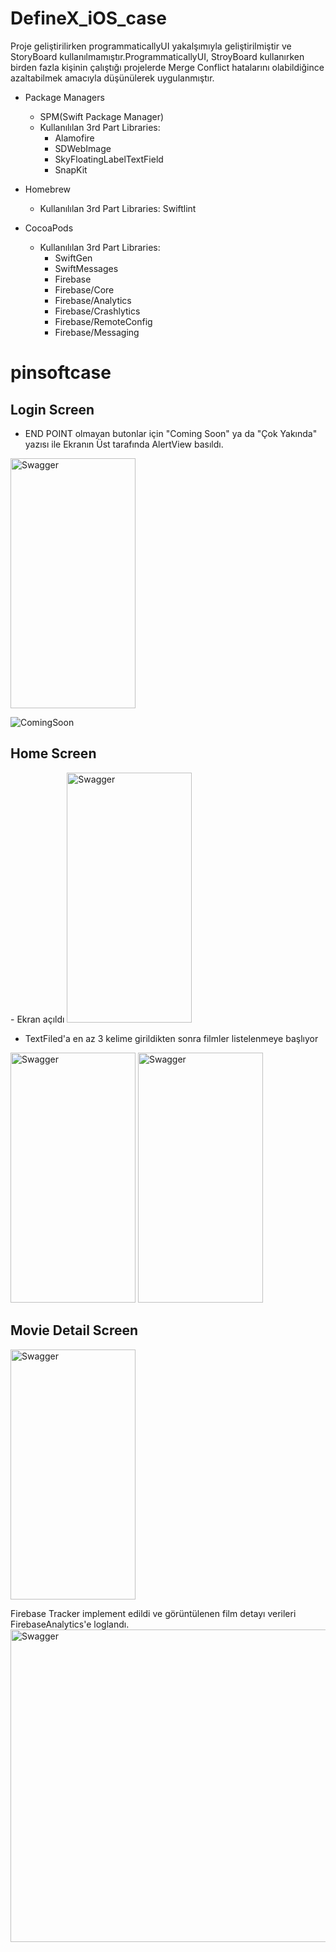 # DefineX_iOS_case

 Proje geliştirilirken programmaticallyUI yakalşımıyla geliştirilmiştir ve StoryBoard kullanılmamıştır.ProgrammaticallyUI, StroyBoard kullanırken birden fazla kişinin çalıştığı projelerde Merge Conflict hatalarını olabildiğince azaltabilmek amacıyla düşünülerek uygulanmıştır.

- Package Managers
  - SPM(Swift Package Manager)
  - Kullanılılan 3rd Part Libraries:
    - Alamofire
    - SDWebImage
    - SkyFloatingLabelTextField
    - SnapKit
- Homebrew
  - Kullanılılan 3rd Part Libraries:
    Swiftlint

- CocoaPods
  - Kullanılılan 3rd Part Libraries:
    - SwiftGen
    - SwiftMessages
    - Firebase
    - Firebase/Core
    - Firebase/Analytics
    - Firebase/Crashlytics
    - Firebase/RemoteConfig
    - Firebase/Messaging
   
    

# pinsoftcase
<h2>Login Screen</h2> 


      

- END POINT olmayan butonlar için "Coming Soon" ya da "Çok Yakında" yazısı ile Ekranın Üst tarafında AlertView basıldı.
<img src="https://github.com/nbaciyarkin/DefineX_iOS_case/assets/60100510/99a526b5-ee74-44dd-b9d8-57ebd0f334e1.png" alt="Swagger" width="200" height="400"/>     

![ComingSoon]()



<h2>Home Screen</h2> 
- Ekran açıldı
<img src="https://user-images.githubusercontent.com/60100510/222148736-d914d70c-83b5-4b00-9ca4-c60824146a57.png" alt="Swagger" width="200" height="400"/>

- TextFiled'a en az 3 kelime girildikten sonra filmler listelenmeye başlıyor

<img src="https://user-images.githubusercontent.com/60100510/222155855-ab1ce775-5421-4b45-b445-2f71187879f8.png" alt="Swagger" width="200" height="400"/>  <img src="https://user-images.githubusercontent.com/60100510/222156099-2ee222ab-6ef1-4598-8b68-162a2f35483d.png" alt="Swagger" width="200" height="400"/>

<h2>Movie Detail Screen</h2> 
<img src="https://user-images.githubusercontent.com/60100510/222156711-60e50090-2ed0-4364-b3d0-e3df45abca4e.png" alt="Swagger" width="200" height="400"/>

Firebase Tracker implement edildi ve görüntülenen film detayı verileri FirebaseAnalytics'e loglandı. 
<img src="https://user-images.githubusercontent.com/60100510/222160313-4b43f482-b04c-4a0d-9c79-3feb8d84a2ab.png" alt="Swagger" width="900" height="500"/>
